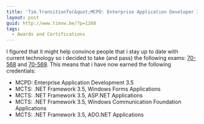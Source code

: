 ```yaml
---
title: 'Tim.TransitionTo(&quot;MCPD: Enterprise Application Developer 3.5&quot;)'
layout: post
guid: http://www.timvw.be/?p=1268
tags:
  - Awards and Certifications
---
```

I figured that it might help convince people that i stay up to date with current technology so i decided to take (and pass) the following exams: [70-568](http://www.microsoft.com/learning/en/us/exam.aspx?ID=70-568&locale=en-us) and [70-569](http://www.microsoft.com/learning/en/us/exam.aspx?ID=70-569&locale=en-us). This means that i have now earned the following credentials:

  * MCPD: Enterprise Application Development 3.5
  * MCTS: .NET Framework 3.5, Windows Forms Applications
  * MCTS: .NET Framework 3.5, ASP.NET Applications
  * MCTS: .NET Framework 3.5, Windows Communication Foundation Applications
  * MCTS: .NET Framework 3.5, ADO.NET Applications
